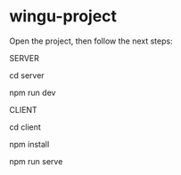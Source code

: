 # wingu-project

Open the project, then follow the next steps:

SERVER

cd server

npm run dev

CLIENT

cd client

npm install

npm run serve




